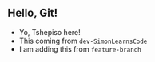 ## Hello, Git!

- Yo, Tshepiso here!
- This coming from `dev-SimonLearnsCode`
- I am adding this from `feature-branch` 
